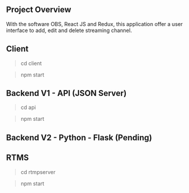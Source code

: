 ## Project Overview

With the software OBS, React JS and Redux, this application offer a user interface to add, edit and delete streaming channel.

## Client

> cd client

> npm start

## Backend V1 - API (JSON Server)

> cd api

> npm start

## Backend V2 - Python - Flask (Pending)

## RTMS

> cd rtmpserver

> npm start
